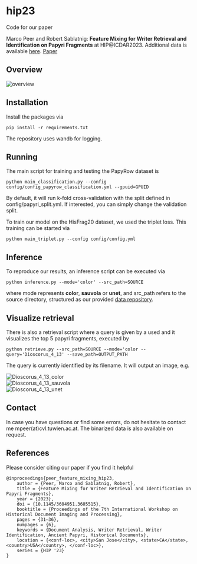 # hip23
Code for our paper 

Marco Peer and Robert Sablatnig: **Feature Mixing for Writer Retrieval and Identification on Papyri Fragments** at HIP@ICDAR2023. Additional data is available [here](https://github.com/marco-peer/hip23-data). [Paper](https://arxiv.org/abs/2306.12939)

## Overview

![overview](assets/overview_hip.png)  


## Installation

Install the packages via

    pip install -r requirements.txt

The repository uses wandb for logging.

## Running

The main script for training and testing the PapyRow dataset is 

    python main_classification.py --config config/config_papyrow_classification.yml --gpuid=GPUID 

By default, it will run k-fold cross-validation with the split defined in config/papyri_split.yml. If interested, you can simply change the validation split.

To train our model on the HisFrag20 dataset, we used the triplet loss. This training can be started via

    python main_triplet.py --config config/config.yml

## Inference

To reproduce our results, an inference script can be executed via

    python inference.py --mode='color' --src_path=SOURCE

where mode represents **color**, **sauvola** or **unet**, and src_path refers to the source directory, structured as our provided [data repository](https://github.com/marco-peer/hip23-data).

## Visualize retrieval

There is also a retrieval script where a query is given by a used and it visualizes the top 5 papyri fragments, executed by

    python retrieve.py --src_path=SOURCE --mode='color --query='Dioscorus_4_13' --save_path=OUTPUT_PATH

The query is currently identified by its filename. It will output an image, e.g.

![Dioscorus_4_13_color](assets/Dioscorus_4_13_color.png)  
![Dioscorus_4_13_sauvola](assets/Dioscorus_4_13_sauvola.png)  
![Dioscorus_4_13_unet](assets/Dioscorus_4_13_unet.png)  


## Contact
In case you have questions or find some errors, do not hesitate to contact me mpeer(at)cvl.tuwien.ac.at. The binarized data is also available on request.

## References
Please consider citing our paper if you find it helpful

    @inproceedings{peer_feature_mixing_hip23,
        author = {Peer, Marco and Sablatnig, Robert},
        title = {Feature Mixing for Writer Retrieval and Identification on Papyri Fragments},
        year = {2023},
        doi = {10.1145/3604951.3605515},
        booktitle = {Proceedings of the 7th International Workshop on Historical Document Imaging and Processing},
        pages = {31–36},
        numpages = {6},
        keywords = {Document Analysis, Writer Retrieval, Writer Identification, Ancient Papyri, Historical Documents},
        location = {<conf-loc>, <city>San Jose</city>, <state>CA</state>, <country>USA</country>, </conf-loc>},
        series = {HIP '23}
    }

